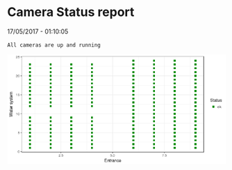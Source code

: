 Camera Status report
================
17/05/2017 - 01:10:05

    All cameras are up and running

![](camreport_files/figure-markdown_github/unnamed-chunk-2-1.png)
